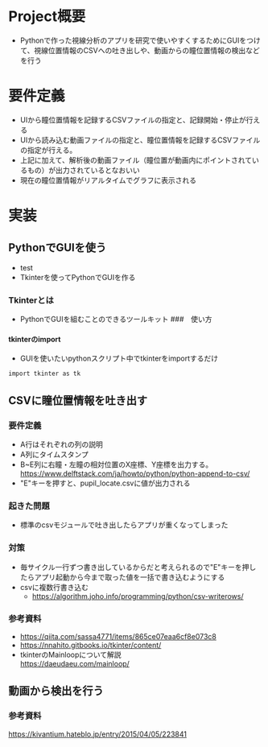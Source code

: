 # Project概要
- Pythonで作った視線分析のアプリを研究で使いやすくするためにGUIをつけて、視線位置情報のCSVへの吐き出しや、動画からの瞳位置情報の検出などを行う
# 要件定義
- UIから瞳位置情報を記録するCSVファイルの指定と、記録開始・停止が行える
- UIから読み込む動画ファイルの指定と、瞳位置情報を記録するCSVファイルの指定が行える。
- 上記に加えて、解析後の動画ファイル（瞳位置が動画内にポイントされているもの）が出力されているとなおいい
- 現在の瞳位置情報がリアルタイムでグラフに表示される
# 実装
## PythonでGUIを使う
- test
- Tkinterを使ってPythonでGUIを作る
### Tkinterとは
- PythonでGUIを組むことのできるツールキット
###　使い方
#### tkinterのimport
- GUIを使いたいpythonスクリプト中でtkinterをimportするだけ
```
import tkinter as tk
```
## CSVに瞳位置情報を吐き出す
### 要件定義
- A行はそれぞれの列の説明
- A列にタイムスタンプ
- B~E列に右瞳・左瞳の相対位置のX座標、Y座標を出力する。
https://www.delftstack.com/ja/howto/python/python-append-to-csv/
- "E"キーを押すと、pupil_locate.csvに値が出力される
### 起きた問題
- 標準のcsvモジュールで吐き出したらアプリが重くなってしまった
### 対策
- 毎サイクル一行ずつ書き出しているからだと考えられるので"E"キーを押したらアプリ起動から今まで取った値を一括で書き込むようにする
- csvに複数行書き込む
    - https://algorithm.joho.info/programming/python/csv-writerows/



### 参考資料
- https://qiita.com/sassa4771/items/865ce07eaa6cf8e073c8
- https://nnahito.gitbooks.io/tkinter/content/
- tkinterのMainloopについて解説<br>
https://daeudaeu.com/mainloop/
## 動画から検出を行う
### 参考資料
https://kivantium.hateblo.jp/entry/2015/04/05/223841